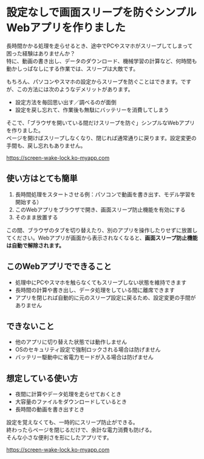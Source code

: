 # 設定なしで画面スリープを防ぐシンプルWebアプリを作りました

長時間かかる処理を走らせるとき、途中でPCやスマホがスリープしてしまって困った経験はありませんか？  
特に、動画の書き出し、データのダウンロード、機械学習の計算など、何時間も動かしっぱなしにする作業では、スリープは大敵です。

もちろん、パソコンやスマホの設定からスリープを防ぐことはできます。ですが、この方法には次のようなデメリットがあります。

- 設定方法を毎回思い出す／調べるのが面倒
- 設定を戻し忘れて、作業後も無駄にバッテリーを消費してしまう

そこで、「ブラウザを開いている間だけスリープを防ぐ」シンプルなWebアプリを作りました。  
ページを開けばスリープしなくなり、閉じれば通常通りに戻ります。設定変更の手間も、戻し忘れもありません。

https://screen-wake-lock.ko-myapp.com


## 使い方はとても簡単

1. 長時間処理をスタートさせる例：パソコンで動画を書き出す、モデル学習を開始する）
2.  このWebアプリをブラウザで開き、画面スリープ防止機能を有効にする
3.  そのまま放置する

この間、ブラウザのタブを切り替えたり、別のアプリを操作したりせずに放置してください。Webアプリが画面から表示されなくなると、**画面スリープ防止機能は自動で解除されます。**


## このWebアプリでできること

- 処理中にPCやスマホを触らなくてもスリープしない状態を維持できます
- 長時間の計算や書き出し、データ処理をしている間に離席できます
- アプリを閉じれば自動的に元のスリープ設定に戻るため、設定変更の手間がありません


## できないこと

- 他のアプリに切り替えた状態では動作しません
- OSのセキュリティ設定で強制ロックされる場合は防げません
- バッテリー駆動中に省電力モードが入る場合は防げません


## 想定している使い方

- 夜間に計算やデータ処理を走らせておくとき
- 大容量のファイルをダウンロードしているとき
- 長時間の動画を書き出すとき



設定を覚えなくても、一時的にスリープ防止ができる。  
終わったらページを閉じるだけで、余計な電力消費も防げる。  
そんな小さな便利さを形にしたアプリです。

https://screen-wake-lock.ko-myapp.com
